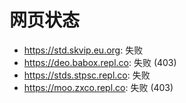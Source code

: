 # 网页状态
- https://std.skvip.eu.org: 失败
- https://deo.babox.repl.co: 失败 (403)
- https://stds.stpsc.repl.co: 失败
- https://moo.zxco.repl.co: 失败 (403)
